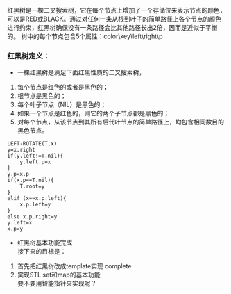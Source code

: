 红黑树是一棵二叉搜索树，它在每个节点上增加了一个存储位来表示节点的颜色，可以是RED或BLACK。通过对任何一条从根到叶子的简单路径上各个节点的颜色进行约束，红黑树确保没有一条路径会比其他路径长出2倍，因而是近似于平衡的。
树中的每个节点包含5个属性：color\key\left\right\p
### 红黑树定义：
* 一棵红黑树是满足下面红黑性质的二叉搜索树，
1. 每个节点是红色的或者是黑色的；
2. 根节点是黑色的；
3. 每个叶子节点（NIL）是黑色的；
4. 如果一个节点是红色的，则它的两个子节点都是黑色的；
5. 对每个节点，从该节点到其所有后代叶节点的简单路径上，均包含相同数目的黑色节点。   

```
LEFT-ROTATE(T,x)
y=x.right
if(y.left!=T.nil){
    y.left.p=x
}
y.p=x.p
if(x.p==T.nil){
    T.root=y
}
elif (x==x.p.left){
    x.p.left=y
}
else x.p.right=y
y.left=x
x.p=y
```

* 红黑树基本功能完成   
接下来的目标是：   
1. 首先把红黑树改成template实现   complete
2. 实现STL set和map的基本功能   
要不要用智能指针来实现呢？ 
